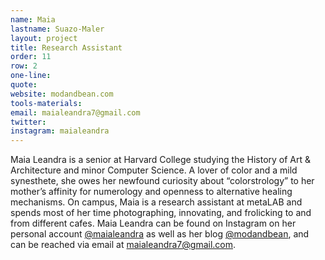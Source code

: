 ```yaml
---
name: Maia
lastname: Suazo-Maler
layout: project
title: Research Assistant
order: 11
row: 2
one-line: 
quote: 
website: modandbean.com
tools-materials:
email: maialeandra7@gmail.com
twitter:
instagram: maialeandra
---
```

Maia Leandra is a senior at Harvard College studying the History of Art & Architecture and minor Computer Science. A lover of color and a mild synesthete, she owes her newfound curiosity about “colorstrology” to her mother’s affinity for numerology and openness to alternative healing mechanisms. On campus, Maia is a research assistant at metaLAB and spends most of her time photographing, innovating, and frolicking to and from different cafes. Maia Leandra can be found on Instagram on her personal account [@maialeandra](https://www.instagram.com/maialeandra/) as well as her blog [@modandbean](http://www.modandbean.com/about/), and can be reached via email at [maialeandra7@gmail.com](mailto:maialeandra7@gmail.com).